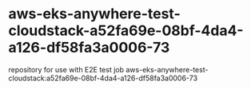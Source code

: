 # aws-eks-anywhere-test-cloudstack-a52fa69e-08bf-4da4-a126-df58fa3a0006-73
repository for use with E2E test job aws-eks-anywhere-test-cloudstack:a52fa69e-08bf-4da4-a126-df58fa3a0006-73
